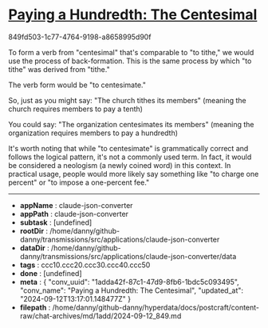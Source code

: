 # [Paying a Hundredth: The Centesimal](https://claude.ai/chat/1adda42f-87c1-47d9-8fb6-1bdc5c093495)

849fd503-1c77-4764-9198-a8658995d90f

 To form a verb from "centesimal" that's comparable to "to tithe," we would use the process of back-formation. This is the same process by which "to tithe" was derived from "tithe."

The verb form would be "to centesimate."

So, just as you might say:
"The church tithes its members" (meaning the church requires members to pay a tenth)

You could say:
"The organization centesimates its members" (meaning the organization requires members to pay a hundredth)

It's worth noting that while "to centesimate" is grammatically correct and follows the logical pattern, it's not a commonly used term. In fact, it would be considered a neologism (a newly coined word) in this context. In practical usage, people would more likely say something like "to charge one percent" or "to impose a one-percent fee."

---

* **appName** : claude-json-converter
* **appPath** : claude-json-converter
* **subtask** : [undefined]
* **rootDir** : /home/danny/github-danny/transmissions/src/applications/claude-json-converter
* **dataDir** : /home/danny/github-danny/transmissions/src/applications/claude-json-converter/data
* **tags** : ccc10.ccc20.ccc30.ccc40.ccc50
* **done** : [undefined]
* **meta** : {
  "conv_uuid": "1adda42f-87c1-47d9-8fb6-1bdc5c093495",
  "conv_name": "Paying a Hundredth: The Centesimal",
  "updated_at": "2024-09-12T13:17:01.148477Z"
}
* **filepath** : /home/danny/github-danny/hyperdata/docs/postcraft/content-raw/chat-archives/md/1add/2024-09-12_849.md